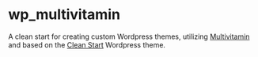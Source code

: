 wp_multivitamin
===============

A clean start for creating custom Wordpress themes, utilizing <a href="https://github.com/stefanerickson/multivitamin">Multivitamin</a> and based on the <a href="https://github.com/ackmann-dickenson/clean-start">Clean Start</a> Wordpress theme.
